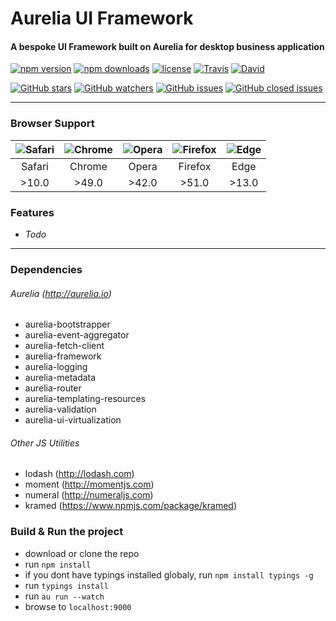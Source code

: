 # Aurelia UI Framework

#### A bespoke UI Framework built on Aurelia for desktop business application


[![npm version](https://img.shields.io/npm/v/aurelia-ui-framework.svg?style=flat-square)](https://www.npmjs.com/package/aurelia-ui-framework)
[![npm downloads](https://img.shields.io/npm/dt/aurelia-ui-framework.svg?style=flat-square)](https://www.npmjs.com/package/aurelia-ui-framework)
[![license](https://img.shields.io/github/license/adarshpastakia/aurelia-ui-framework.svg?style=flat-square)](https://github.com/adarshpastakia/aurelia-ui-framework/blob/master/LICENSE)
[![Travis](https://img.shields.io/travis/adarshpastakia/aurelia-ui-framework.svg?style=flat-square)](https://travis-ci.org/adarshpastakia/aurelia-ui-framework)
[![David](https://img.shields.io/david/adarshpastakia/aurelia-ui-framework.svg?style=flat-square)](https://github.com/adarshpastakia/aurelia-ui-framework)

[![GitHub stars](https://img.shields.io/github/stars/adarshpastakia/aurelia-ui-framework.svg?style=social&label=Star)](https://github.com/adarshpastakia/aurelia-ui-framework/stargazers)
[![GitHub watchers](https://img.shields.io/github/watchers/adarshpastakia/aurelia-ui-framework.svg?style=social&label=Watch)](https://github.com/adarshpastakia/aurelia-ui-framework/watchers)
[![GitHub issues](https://img.shields.io/github/issues/adarshpastakia/aurelia-ui-framework.svg?style=social&label=Issues)](https://github.com/adarshpastakia/aurelia-ui-framework/issues)
[![GitHub closed issues](https://img.shields.io/github/issues-closed/adarshpastakia/aurelia-ui-framework.svg?style=social&label=Closed%20Issues)](https://github.com/adarshpastakia/aurelia-ui-framework/issues?q=is%3Aissue+is%3Aclosed)


---

### Browser Support

|![Safari](http://i66.tinypic.com/2db3ypv.png)|![Chrome](http://i65.tinypic.com/5v0ff6.png)|![Opera](http://i64.tinypic.com/1z4y452.png)|![Firefox](http://i68.tinypic.com/2cgorw3.png)|![Edge](http://i65.tinypic.com/ebcupt.png)|
|:---:|:---:|:---:|:---:|:---:|
|Safari|Chrome|Opera|Firefox|Edge|
|>10.0|>49.0|>42.0|>51.0|>13.0|


### Features

* _Todo_

---


### Dependencies

###### Aurelia (http://aurelia.io)
  * aurelia-bootstrapper
  * aurelia-event-aggregator
  * aurelia-fetch-client
  * aurelia-framework
  * aurelia-logging
  * aurelia-metadata
  * aurelia-router
  * aurelia-templating-resources
  * aurelia-validation
  * aurelia-ui-virtualization

###### Other JS Utilities
  * lodash (http://lodash.com)
  * moment (http://momentjs.com)
  * numeral (http://numeraljs.com)
  * kramed (https://www.npmjs.com/package/kramed)


### Build & Run the project
  * download or clone the repo
  * run `npm install`
  * if you dont have typings installed globaly, run `npm install typings -g`
  * run `typings install`
  * run `au run --watch`
  * browse to `localhost:9000`

